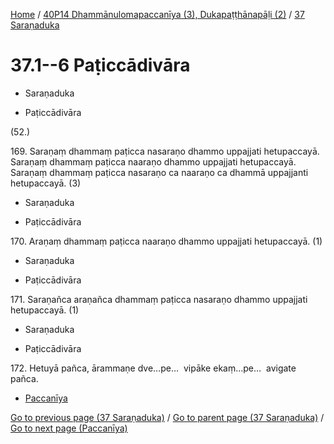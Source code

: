 
[Home](/) / [40P14 Dhammānulomapaccanīya (3), Dukapaṭṭhānapāḷi (2)](../../40P14.md) / [37 Saraṇaduka](../37.md)

# 37.1--6 Paṭiccādivāra

* Saraṇaduka

* Paṭiccādivāra

(52.)

169\. Saraṇaṃ dhammaṃ paṭicca nasaraṇo dhammo uppajjati hetupaccayā. Saraṇaṃ dhammaṃ paṭicca naaraṇo dhammo uppajjati hetupaccayā. Saraṇaṃ dhammaṃ paṭicca nasaraṇo ca naaraṇo ca dhammā uppajjanti hetupaccayā. (3)

* Saraṇaduka

* Paṭiccādivāra

170\. Araṇaṃ dhammaṃ paṭicca naaraṇo dhammo uppajjati hetupaccayā. (1)

* Saraṇaduka

* Paṭiccādivāra

171\. Saraṇañca araṇañca dhammaṃ paṭicca nasaraṇo dhammo uppajjati hetupaccayā. (1)

* Saraṇaduka

* Paṭiccādivāra

172\. Hetuyā pañca, ārammaṇe dve…pe…  vipāke ekaṃ…pe…  avigate pañca.

* [Paccanīya](37.1--6/Paccaniya.md)

[Go to previous page (37 Saraṇaduka)](../37.md) / [Go to parent page (37 Saraṇaduka)](../37.md) / [Go to next page (Paccanīya)](37.1--6/Paccaniya.md)



